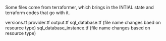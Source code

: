 

Some files come from terraformer, which brings in the INTIAL state and terraform codes that go with it.

  versions.tf
  provider.tf
  output.tf 
  sql_database.tf  (file name changes baed on resource type)
  sql_database_instance.tf (file name changes based on resource type)


